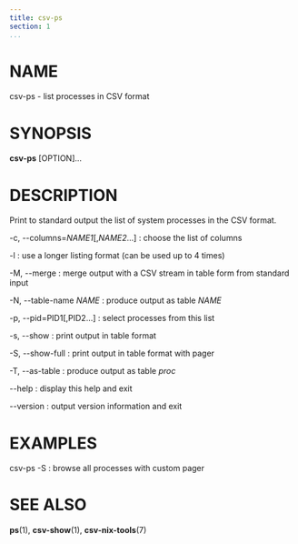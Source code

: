 ```yaml
---
title: csv-ps
section: 1
...
```


# NAME #

csv-ps - list processes in CSV format

# SYNOPSIS #

**csv-ps** [OPTION]...

# DESCRIPTION #

Print to standard output the list of system processes in the CSV format.

-c, --columns=*NAME1*[,*NAME2*...]
:   choose the list of columns

-l
:   use a longer listing format (can be used up to 4 times)

-M, --merge
:   merge output with a CSV stream in table form from standard input

-N, --table-name *NAME*
:   produce output as table *NAME*

-p, --pid=PID1[,PID2...]
:   select processes from this list

-s, --show
:   print output in table format

-S, --show-full
:   print output in table format with pager

-T, --as-table
:   produce output as table *proc*

--help
:   display this help and exit

--version
:   output version information and exit

# EXAMPLES #

csv-ps -S
:   browse all processes with custom pager

# SEE ALSO #

**ps**(1), **csv-show**(1), **csv-nix-tools**(7)
